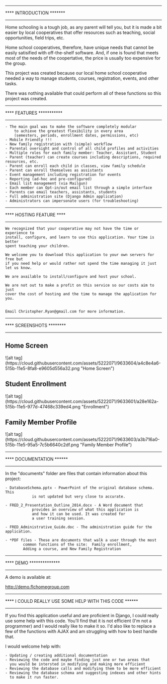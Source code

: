 *************************
**** INTRODUCTION *******
*************************

Home schooling is a tough job, as any parent will tell you, but it is made
a bit easier by local cooperatives that offer resources such as teaching,
social opportunities, field trips, etc.

Home school cooperatives, therefore, have unique needs that cannot be
easily satisified with off-the-shelf software.  And, if one is found
that meets most of the needs of the coopertative, the price is usually
too expensive for the group.

This project was created because our local home school cooperative needed
a way to manage students, courses, registration, events, and other tasks.

There was nothing available that could perform all of these functions so 
this project was created.

*************************
**** FEATURES ***********
*************************

	- The main goal was to make the software completely modular
		to achieve the greatest flexibility in every area
		(semesters, periods, enrollment dates, permissions, etc)
	- Mobile Friendly !!!
	- New family registration with (simple) workflow
	- Parental oversight and control of all child profiles and activities
	- Multiple roles for each family member: Teacher, Assistant, Student
	- Parent (teacher) can create courses including descriptions, required resources, etc.
	- Parent can enroll each child in classes, view family schedule
	- Parent can enroll themselves as assistants
	- Event management including registration for events
	- Reporting (ad-hoc and pre-configured)
	- Email list management (via Mailgun)
	- Each member can Opt-in/out email list through a simple interface
	- Parents can email teachers, assistants, students
	- Full administration site (Django Admin application)
	- Administrators can impersonate users (for troubleshooting)

*************************
**** HOSTING FEATURE ****
*************************
	We recognized that your cooperative may not have the time or experience to
	install, configure, and learn to use this application. Your time is better 
	spent teaching your children.

	We welcome you to download this application to your own servers for free but
	if you need help or would rather not spend the time managing it just let us know.

	We are available to install/configure and host your school.  

	We are not out to make a profit on this service so our costs aim to just 
	cover the cost of hosting and the time to manage the application for you.
	
	
	Email Christopher.Ryan@gmail.com for more information.


*************************
**** SCREENSHOTS ********
*************************

<p>
<h2>Home Screen</h2>
![alt tag](https://cloud.githubusercontent.com/assets/5222071/9633604/a4c8e4a6-515b-11e5-8fa8-e9605d556a32.png "Home Screen")


<p>
<h2>Student Enrollment</h2>
![alt tag](https://cloud.githubusercontent.com/assets/5222071/9633601/a28e162a-515b-11e5-977d-47468c339ed4.png "Enrollment")


<p>
<h2>Family Member Profile</h2>
![alt tag](https://cloud.githubusercontent.com/assets/5222071/9633603/a3b716a0-515b-11e5-95a5-7c5b6640c2df.png "Family Member Profile")


*************************
**** DOCUMENTATION ******
*************************

In the "documents" folder are files that contain information about this project:

	- DatabaseSchema.pptx - PowerPoint of the original database schema. This
				is not updated but very close to accurate.

	- FRED_2_Presentation_Outline_2014.docx - A Word document that 
				provides an overview of what this application is
				and how it can be used. It was created for
				a user training session.

	- FRED_Administrative_Guide.doc - The administration guide for the application.

	- *PDF files - These are documents that walk a user through the most
			common functions of the site:  Family enrollment, 
			Adding a course, and New Family Registration


************************
**** DEMO **************
************************
A demo is available at:

http://demo.flchomegroup.com

*******************************************************
**** I COULD REALLY USE SOME HELP WITH THIS CODE ******
*******************************************************

If you find this application useful and are proficient in Django, I could really use some help with this code. You'll find that it is not efficient (I'm not a programmer) and I would really like to make it so. I'd also like to replace a few of the functions with AJAX and am struggling with how to best handle that.  

I would welcome help with:

	- Updating / creating additional documentation
	- Reviewing the code and maybe finding just one or two areas that
	  you would be intersted in modifying and making more efficient
	- Reviewing the database calls and modifying them to be more efficient
	- Reviewing the database schema and suggesting indexes and other hints
	  to make it run faster.
